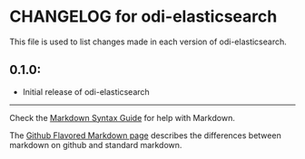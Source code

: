# CHANGELOG for odi-elasticsearch

This file is used to list changes made in each version of odi-elasticsearch.

## 0.1.0:

* Initial release of odi-elasticsearch

- - -
Check the [Markdown Syntax Guide](http://daringfireball.net/projects/markdown/syntax) for help with Markdown.

The [Github Flavored Markdown page](http://github.github.com/github-flavored-markdown/) describes the differences between markdown on github and standard markdown.
